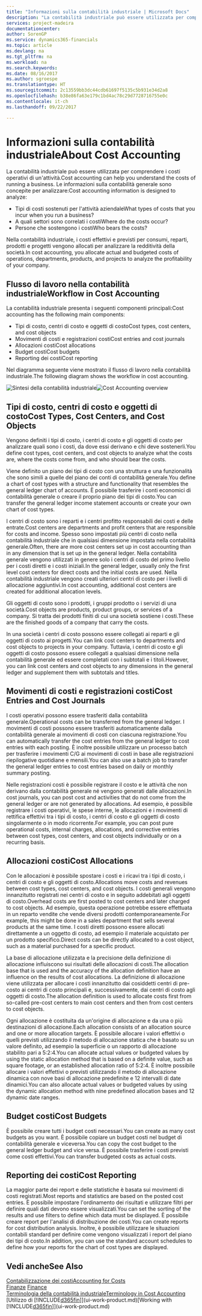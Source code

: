 ```yaml
---
title: "Informazioni sulla contabilità industriale | Microsoft Docs"
description: "La contabilità industriale può essere utilizzata per comprendere i costi operativi di un'attività."
services: project-madeira
documentationcenter: 
author: SorenGP
ms.service: dynamics365-financials
ms.topic: article
ms.devlang: na
ms.tgt_pltfrm: na
ms.workload: na
ms.search.keywords: 
ms.date: 08/16/2017
ms.author: sgroespe
ms.translationtype: HT
ms.sourcegitcommit: 2c13559bb3dc44cdb61697f5135c5b931e34d2a8
ms.openlocfilehash: b38e86fa63e179c1bd4ac78c29d7728716755e0c
ms.contentlocale: it-ch
ms.lasthandoff: 09/22/2017

---
```

# <a name="about-cost-accounting"></a><span data-ttu-id="d4ff3-103">Informazioni sulla contabilità industriale</span><span class="sxs-lookup"><span data-stu-id="d4ff3-103">About Cost Accounting</span></span>
<span data-ttu-id="d4ff3-104">La contabilità industriale può essere utilizzata per comprendere i costi operativi di un'attività.</span><span class="sxs-lookup"><span data-stu-id="d4ff3-104">Cost accounting can help you understand the costs of running a business.</span></span> <span data-ttu-id="d4ff3-105">Le informazioni sulla contabilità generale sono concepite per analizzare:</span><span class="sxs-lookup"><span data-stu-id="d4ff3-105">Cost accounting information is designed to analyze:</span></span>  

-   <span data-ttu-id="d4ff3-106">Tipi di costi sostenuti per l'attività aziendale</span><span class="sxs-lookup"><span data-stu-id="d4ff3-106">What types of costs that you incur when you run a business?</span></span>  
-   <span data-ttu-id="d4ff3-107">A quali settori sono correlati i costi</span><span class="sxs-lookup"><span data-stu-id="d4ff3-107">Where do the costs occur?</span></span>  
-   <span data-ttu-id="d4ff3-108">Persone che sostengono i costi</span><span class="sxs-lookup"><span data-stu-id="d4ff3-108">Who bears the costs?</span></span>  

<span data-ttu-id="d4ff3-109">Nella contabilità industriale, i costi effettivi e previsti per consumi, reparti, prodotti e progetti vengono allocati per analizzare la redditività della società.</span><span class="sxs-lookup"><span data-stu-id="d4ff3-109">In cost accounting, you allocate actual and budgeted costs of operations, departments, products, and projects to analyze the profitability of your company.</span></span>  

## <a name="workflow-in-cost-accounting"></a><span data-ttu-id="d4ff3-110">Flusso di lavoro nella contabilità industriale</span><span class="sxs-lookup"><span data-stu-id="d4ff3-110">Workflow in Cost Accounting</span></span>  
<span data-ttu-id="d4ff3-111">La contabilità industriale presenta i seguenti componenti principali:</span><span class="sxs-lookup"><span data-stu-id="d4ff3-111">Cost accounting has the following main components:</span></span>  

-   <span data-ttu-id="d4ff3-112">Tipi di costo, centri di costo e oggetti di costo</span><span class="sxs-lookup"><span data-stu-id="d4ff3-112">Cost types, cost centers, and cost objects</span></span>  
-   <span data-ttu-id="d4ff3-113">Movimenti di costi e registrazioni costi</span><span class="sxs-lookup"><span data-stu-id="d4ff3-113">Cost entries and cost journals</span></span>  
-   <span data-ttu-id="d4ff3-114">Allocazioni costi</span><span class="sxs-lookup"><span data-stu-id="d4ff3-114">Cost allocations</span></span>  
-   <span data-ttu-id="d4ff3-115">Budget costi</span><span class="sxs-lookup"><span data-stu-id="d4ff3-115">Cost budgets</span></span>
-   <span data-ttu-id="d4ff3-116">Reporting dei costi</span><span class="sxs-lookup"><span data-stu-id="d4ff3-116">Cost reporting</span></span>  

<span data-ttu-id="d4ff3-117">Nel diagramma seguente viene mostrato il flusso di lavoro nella contabilità industriale.</span><span class="sxs-lookup"><span data-stu-id="d4ff3-117">The following diagram shows the workflow in cost accounting.</span></span>  

<span data-ttu-id="d4ff3-118">![Sintesi della contabilità industriale](media/costaccountingoverview.png "CostAccountingOverview")</span><span class="sxs-lookup"><span data-stu-id="d4ff3-118">![Cost Accounting overview](media/costaccountingoverview.png "CostAccountingOverview")</span></span>  

## <a name="cost-types-cost-centers-and-cost-objects"></a><span data-ttu-id="d4ff3-119">Tipi di costo, centri di costo e oggetti di costo</span><span class="sxs-lookup"><span data-stu-id="d4ff3-119">Cost Types, Cost Centers, and Cost Objects</span></span>  
<span data-ttu-id="d4ff3-120">Vengono definiti i tipi di costo, i centri di costo e gli oggetti di costo per analizzare quali sono i costi, da dove essi derivano e chi deve sostenerli.</span><span class="sxs-lookup"><span data-stu-id="d4ff3-120">You define cost types, cost centers, and cost objects to analyze what the costs are, where the costs come from, and who should bear the costs.</span></span>  

<span data-ttu-id="d4ff3-121">Viene definito un piano dei tipi di costo con una struttura e una funzionalità che sono simili a quelle del piano dei conti di contabilità generale.</span><span class="sxs-lookup"><span data-stu-id="d4ff3-121">You define a chart of cost types with a structure and functionality that resembles the general ledger chart of accounts.</span></span> <span data-ttu-id="d4ff3-122">È possibile trasferire i conti economici di contabilità generale o creare il proprio piano dei tipi di costo.</span><span class="sxs-lookup"><span data-stu-id="d4ff3-122">You can transfer the general ledger income statement accounts or create your own chart of cost types.</span></span>  

<span data-ttu-id="d4ff3-123">I centri di costo sono i reparti e i centri profitto responsabili dei costi e delle entrate.</span><span class="sxs-lookup"><span data-stu-id="d4ff3-123">Cost centers are departments and profit centers that are responsible for costs and income.</span></span> <span data-ttu-id="d4ff3-124">Spesso sono impostati più centri di costo nella contabilità industriale che in qualsiasi dimensione impostata nella contabilità generale.</span><span class="sxs-lookup"><span data-stu-id="d4ff3-124">Often, there are more cost centers set up in cost accounting than in any dimension that is set up in the general ledger.</span></span> <span data-ttu-id="d4ff3-125">Nella contabilità generale vengono utilizzati in genere solo i centri di costo del primo livello per i costi diretti e i costi iniziali.</span><span class="sxs-lookup"><span data-stu-id="d4ff3-125">In the general ledger, usually only the first level cost centers for direct costs and the initial costs are used.</span></span> <span data-ttu-id="d4ff3-126">Nella contabilità industriale vengono creati ulteriori centri di costo per i livelli di allocazione aggiuntivi.</span><span class="sxs-lookup"><span data-stu-id="d4ff3-126">In cost accounting, additional cost centers are created for additional allocation levels.</span></span>  

<span data-ttu-id="d4ff3-127">Gli oggetti di costo sono i prodotti, i gruppi prodotto o i servizi di una società.</span><span class="sxs-lookup"><span data-stu-id="d4ff3-127">Cost objects are products, product groups, or services of a company.</span></span> <span data-ttu-id="d4ff3-128">Si tratta dei prodotti finiti di cui una società sostiene i costi.</span><span class="sxs-lookup"><span data-stu-id="d4ff3-128">These are the finished goods of a company that carry the costs.</span></span>  

<span data-ttu-id="d4ff3-129">In una società i centri di costo possono essere collegati ai reparti e gli oggetti di costo ai progetti.</span><span class="sxs-lookup"><span data-stu-id="d4ff3-129">You can link cost centers to departments and cost objects to projects in your company.</span></span> <span data-ttu-id="d4ff3-130">Tuttavia, i centri di costo e gli oggetti di costo possono essere collegati a qualsiasi dimensione nella contabilità generale ed essere completati con i subtotali e i titoli.</span><span class="sxs-lookup"><span data-stu-id="d4ff3-130">However, you can link cost centers and cost objects to any dimensions in the general ledger and supplement them with subtotals and titles.</span></span>  

## <a name="cost-entries-and-cost-journals"></a><span data-ttu-id="d4ff3-131">Movimenti di costi e registrazioni costi</span><span class="sxs-lookup"><span data-stu-id="d4ff3-131">Cost Entries and Cost Journals</span></span>  
<span data-ttu-id="d4ff3-132">I costi operativi possono essere trasferiti dalla contabilità generale.</span><span class="sxs-lookup"><span data-stu-id="d4ff3-132">Operational costs can be transferred from the general ledger.</span></span> <span data-ttu-id="d4ff3-133">I movimenti di costi possono essere trasferiti automaticamente dalla contabilità generale ai movimenti di costi con ciascuna registrazione.</span><span class="sxs-lookup"><span data-stu-id="d4ff3-133">You can automatically transfer the cost entries from the general ledger to cost entries with each posting.</span></span> <span data-ttu-id="d4ff3-134">È inoltre possibile utilizzare un processo batch per trasferire i movimenti C/G ai movimenti di costi in base alle registrazioni riepilogative quotidiane e mensili.</span><span class="sxs-lookup"><span data-stu-id="d4ff3-134">You can also use a batch job to transfer the general ledger entries to cost entries based on daily or monthly summary posting.</span></span>  

<span data-ttu-id="d4ff3-135">Nelle registrazioni costi è possibile registrare il costo e le attività che non derivano dalla contabilità generale né vengono generati dalle allocazioni.</span><span class="sxs-lookup"><span data-stu-id="d4ff3-135">In cost journals, you can post cost and activities that do not come from the general ledger or are not generated by allocations.</span></span> <span data-ttu-id="d4ff3-136">Ad esempio, è possibile registrare i costi operativi, le spese interne, le allocazioni e i movimenti di rettifica effettivi tra i tipi di costo, i centri di costo e gli oggetti di costo singolarmente o in modo ricorrente.</span><span class="sxs-lookup"><span data-stu-id="d4ff3-136">For example, you can post pure operational costs, internal charges, allocations, and corrective entries between cost types, cost centers, and cost objects individually or on a recurring basis.</span></span>  

## <a name="cost-allocations"></a><span data-ttu-id="d4ff3-137">Allocazioni costi</span><span class="sxs-lookup"><span data-stu-id="d4ff3-137">Cost Allocations</span></span>  
<span data-ttu-id="d4ff3-138">Con le allocazioni è possibile spostare i costi e i ricavi tra i tipi di costo, i centri di costo e gli oggetti di costo.</span><span class="sxs-lookup"><span data-stu-id="d4ff3-138">Allocations move costs and revenues between cost types, cost centers, and cost objects.</span></span> <span data-ttu-id="d4ff3-139">I costi generali vengono innanzitutto registrati nei centri di costo e in seguito addebitati agli oggetti di costo.</span><span class="sxs-lookup"><span data-stu-id="d4ff3-139">Overhead costs are first posted to cost centers and later charged to cost objects.</span></span> <span data-ttu-id="d4ff3-140">Ad esempio, questa operazione potrebbe essere effettuata in un reparto vendite che vende diversi prodotti contemporaneamente.</span><span class="sxs-lookup"><span data-stu-id="d4ff3-140">For example, this might be done in a sales department that sells several products at the same time.</span></span> <span data-ttu-id="d4ff3-141">I costi diretti possono essere allocati direttamente a un oggetto di costo, ad esempio il materiale acquistato per un prodotto specifico.</span><span class="sxs-lookup"><span data-stu-id="d4ff3-141">Direct costs can be directly allocated to a cost object, such as a material purchased for a specific product.</span></span>  

<span data-ttu-id="d4ff3-142">La base di allocazione utilizzata e la precisione della definizione di allocazione influiscono sui risultati delle allocazioni di costi.</span><span class="sxs-lookup"><span data-stu-id="d4ff3-142">The allocation base that is used and the accuracy of the allocation definition have an influence on the results of cost allocations.</span></span> <span data-ttu-id="d4ff3-143">La definizione di allocazione viene utilizzata per allocare i costi innanzitutto dai cosiddetti centri di pre-costo ai centri di costo principali e, successivamente, dai centri di costo agli oggetti di costo.</span><span class="sxs-lookup"><span data-stu-id="d4ff3-143">The allocation definition is used to allocate costs first from so-called pre-cost centers to main cost centers and then from cost centers to cost objects.</span></span>  

<span data-ttu-id="d4ff3-144">Ogni allocazione è costituita da un'origine di allocazione e da una o più destinazioni di allocazione.</span><span class="sxs-lookup"><span data-stu-id="d4ff3-144">Each allocation consists of an allocation source and one or more allocation targets.</span></span> <span data-ttu-id="d4ff3-145">È possibile allocare i valori effettivi o quelli previsti utilizzando il metodo di allocazione statica che è basato su un valore definito, ad esempio la superficie o un rapporto di allocazione stabilito pari a 5:2:4.</span><span class="sxs-lookup"><span data-stu-id="d4ff3-145">You can allocate actual values or budgeted values by using the static allocation method that is based on a definite value, such as square footage, or an established allocation ratio of 5:2:4.</span></span> <span data-ttu-id="d4ff3-146">È inoltre possibile allocare i valori effettivi o previsti utilizzando il metodo di allocazione dinamica con nove basi di allocazione predefinite e 12 intervalli di date dinamici.</span><span class="sxs-lookup"><span data-stu-id="d4ff3-146">You can also allocate actual values or budgeted values by using the dynamic allocation method with nine predefined allocation bases and 12 dynamic date ranges.</span></span>  

## <a name="cost-budgets"></a><span data-ttu-id="d4ff3-147">Budget costi</span><span class="sxs-lookup"><span data-stu-id="d4ff3-147">Cost Budgets</span></span>  
<span data-ttu-id="d4ff3-148">È possibile creare tutti i budget costi necessari.</span><span class="sxs-lookup"><span data-stu-id="d4ff3-148">You can create as many cost budgets as you want.</span></span> <span data-ttu-id="d4ff3-149">È possibile copiare un budget costi nel budget di contabilità generale e viceversa.</span><span class="sxs-lookup"><span data-stu-id="d4ff3-149">You can copy the cost budget to the general ledger budget and vice versa.</span></span> <span data-ttu-id="d4ff3-150">È possibile trasferire i costi previsti come costi effettivi.</span><span class="sxs-lookup"><span data-stu-id="d4ff3-150">You can transfer budgeted costs as actual costs.</span></span>  

## <a name="cost-reporting"></a><span data-ttu-id="d4ff3-151">Reporting dei costi</span><span class="sxs-lookup"><span data-stu-id="d4ff3-151">Cost Reporting</span></span>  
<span data-ttu-id="d4ff3-152">La maggior parte dei report e delle statistiche è basata sui movimenti di costi registrati.</span><span class="sxs-lookup"><span data-stu-id="d4ff3-152">Most reports and statistics are based on the posted cost entries.</span></span> <span data-ttu-id="d4ff3-153">È possibile impostare l'ordinamento dei risultati e utilizzare filtri per definire quali dati devono essere visualizzati.</span><span class="sxs-lookup"><span data-stu-id="d4ff3-153">You can set the sorting of the results and use filters to define which data must be displayed.</span></span> <span data-ttu-id="d4ff3-154">È possibile creare report per l'analisi di distribuzione dei costi.</span><span class="sxs-lookup"><span data-stu-id="d4ff3-154">You can create reports for cost distribution analysis.</span></span> <span data-ttu-id="d4ff3-155">Inoltre, è possibile utilizzare le situazioni contabili standard per definire come vengono visualizzati i report del piano dei tipi di costo.</span><span class="sxs-lookup"><span data-stu-id="d4ff3-155">In addition, you can use the standard account schedules to define how your reports for the chart of cost types are displayed.</span></span>  

## <a name="see-also"></a><span data-ttu-id="d4ff3-156">Vedi anche</span><span class="sxs-lookup"><span data-stu-id="d4ff3-156">See Also</span></span>  
 [<span data-ttu-id="d4ff3-157">Contabilizzazione dei costi</span><span class="sxs-lookup"><span data-stu-id="d4ff3-157">Accounting for Costs</span></span>](finance-manage-cost-accounting.md)  
 <span data-ttu-id="d4ff3-158">[Finanze](finance.md) </span><span class="sxs-lookup"><span data-stu-id="d4ff3-158">[Finance](finance.md) </span></span>  
 [<span data-ttu-id="d4ff3-159">Terminologia della contabilità industriale</span><span class="sxs-lookup"><span data-stu-id="d4ff3-159">Terminology in Cost Accounting</span></span>](finance-terminology-in-cost-accounting.md)  
 <span data-ttu-id="d4ff3-160">[Utilizzo di [!INCLUDE[d365fin](includes/d365fin_md.md)]](ui-work-product.md)</span><span class="sxs-lookup"><span data-stu-id="d4ff3-160">[Working with [!INCLUDE[d365fin](includes/d365fin_md.md)]](ui-work-product.md)</span></span>

